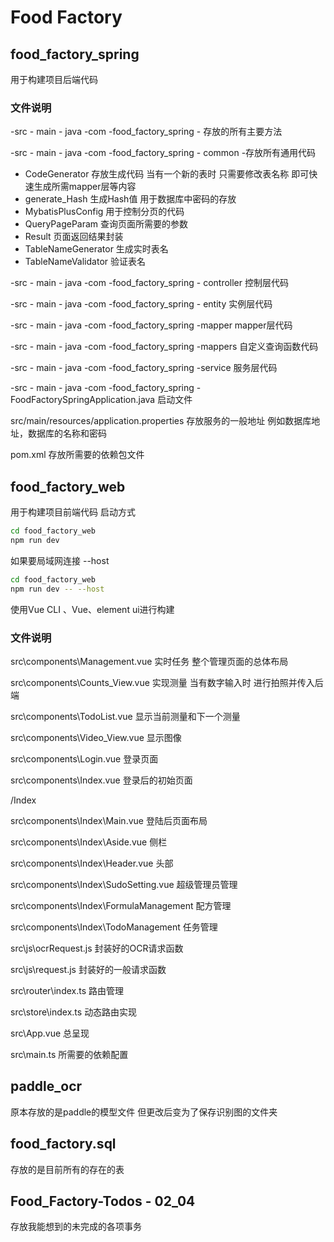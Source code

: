 # Food Factory

## food_factory_spring

用于构建项目后端代码

### 文件说明

-src - main - java -com -food_factory_spring - 存放的所有主要方法

-src - main - java -com -food_factory_spring - common -存放所有通用代码

- CodeGenerator 存放生成代码 当有一个新的表时 只需要修改表名称 即可快速生成所需mapper层等内容
- generate_Hash 生成Hash值 用于数据库中密码的存放
- MybatisPlusConfig 用于控制分页的代码
- QueryPageParam 查询页面所需要的参数
- Result 页面返回结果封装
- TableNameGenerator 生成实时表名
- TableNameValidator 验证表名

-src - main - java -com -food_factory_spring - controller 控制层代码

-src - main - java -com -food_factory_spring - entity 实例层代码

-src - main - java -com -food_factory_spring -mapper mapper层代码

-src - main - java -com -food_factory_spring -mappers 自定义查询函数代码

-src - main - java -com -food_factory_spring -service 服务层代码

-src - main - java -com -food_factory_spring -FoodFactorySpringApplication.java 启动文件



src/main/resources/application.properties 存放服务的一般地址 例如数据库地址，数据库的名称和密码

pom.xml 存放所需要的依赖包文件

## food_factory_web

用于构建项目前端代码 启动方式

```bash
cd food_factory_web
npm run dev
```

如果要局域网连接 --host

```bash
cd food_factory_web
npm run dev -- --host
```

使用Vue CLI 、Vue、element ui进行构建

### 文件说明

src\components\Management.vue  实时任务 整个管理页面的总体布局

src\components\Counts_View.vue  实现测量 当有数字输入时 进行拍照并传入后端

src\components\TodoList.vue 显示当前测量和下一个测量

src\components\Video_View.vue 显示图像

src\components\Login.vue 登录页面

src\components\Index.vue 登录后的初始页面



/Index

src\components\Index\Main.vue 登陆后页面布局

src\components\Index\Aside.vue 侧栏

src\components\Index\Header.vue 头部



src\components\Index\SudoSetting.vue 超级管理员管理

src\components\Index\FormulaManagement 配方管理

src\components\Index\TodoManagement 任务管理



src\js\ocrRequest.js 封装好的OCR请求函数

src\js\request.js 封装好的一般请求函数

src\router\index.ts 路由管理

src\store\index.ts 动态路由实现



src\App.vue 总呈现

src\main.ts 所需要的依赖配置

## paddle_ocr

原本存放的是paddle的模型文件 但更改后变为了保存识别图的文件夹

## food_factory.sql

存放的是目前所有的存在的表

## Food_Factory-Todos - 02_04

存放我能想到的未完成的各项事务